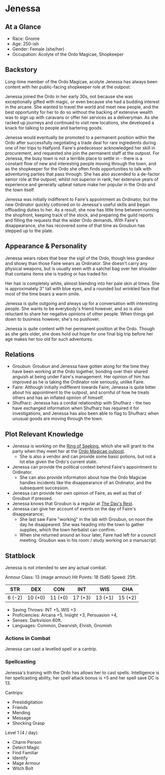 # Jenessa

## At a Glance

- Race: Gnome
- Age: 250-ish
- Gender: Female (she/her)
- Occupation: Acolyte of the Ordo Magicae, Shopkeeper

## Backstory

Long-time member of the Ordo Magicae, acolyte Jenessa has always been content with her public-facing shopkeeper role at the outpost.

Jenessa joined the Ordo in her early 30s, not because she was exceptionally gifted with magic, or even because she had a budding interest in the arcane.
She wanted to travel the world and meet new people, and the best opportunity for her to do so without the backing of extensive wealth was to sign up with caravans or offer her services as a deliveryman.
As she racked up journeys and continued to visit new locations, she developed a knack for talking to people and bartering goods.

Jenessa would eventually be promoted to a permanent position within the Ordo after successfully negotiating a trade deal for rare ingredients during one of her trips to Halfyord.
Faire's predecessor acknowledged her skill in procurement, and requested she join the permanent staff at the outpost.
For Jenessa, the busy town is not a terrible place to settle in - there is a constant flow of new and interesting people moving through the town, and as the shopkeeper for the Ordo she often finds opportunities to talk with adventuring parties that pass through.
She has also ascended to a de-factor senior role at the outpost; whilst not superior in rank, her extensive years of experience and generally upbeat nature make her popular in the Ordo and the town itself.

Jenessa was initially indifferent to Faire's appointment as Ordinator, but the new Ordinator quickly cottoned on to Jenessa's useful skills and began offloading duties to her.
As a result, she now has little time between running the shopfront, keeping track of the stock, and preparing the guild reports and filling the requests that the wider Ordo demands.
With Faire's disappearance, she has recovered some of that time as Groubun has stepped up to the plate.

## Appearance & Personality

Jenessa wears robes that bear the sigil of the Ordo, though less grandeur and showy than those Faire wears as Ordinator.
She doesn't carry any physical weapons, but is usually seen with a satchel bag over her shoulder that contains items she is trading or has traded for.

Her hair is completely white, almost blending into her pale skin at times.
She is approximately 3" tall with blue eyes, and a rounded but wrinkled face that most of the time bears a warm smile.

Jenessa is quite outgoing and always up for a conversation with interesting people.
She wants to be everybody's friend however, and so is also reluctant to share her negative opinions of other people.
When things get down to business however, she's no pushover.

Jenessa is quite content with her permanent position at the Ordo.
Though as she gets older, she does hold out hope for one final big trip before her age makes her too old for such adventures.

## Relations

- Groubun: Groubun and Jenessa have gotten along for the time they have been working at the Ordo together, bonding over their shared anguish at being under Faire's management. Her opinion of him has improved as he is taking the Ordinator role seriously, unlike Faire.
- Faire: Although initially indifferent towards Faire; Jenessa is quite bitter about his appointment to the outpost, and scornful of how he treats others and has an inflated opinion of himself.
- Shufharz: Jenessa has a cordial relationship with Shufharz - the two have exchanged information when Shufharz has required it for investigations, and Jenessa has also been able to flag to Shufharz when unusual goods are moving through the town.

## Plot Relevant Knowledge

- Jenessa is working on the [Ring of Seeking](FIXME), which she will grant to the party when they meet her at the [Ordo Magicae outpost](FIXME).
  - She is also a vendor and can provide some basic potions, but not a lot else given the Ordo's current state.
- Jenessa can provide the political context behind Faire's appointment to Ordinator.
  - She can also provide information about how the Ordo Magicae handles incidents like the disappearance of an Ordinator, and the subsequent succession.
- Jenessa can provide her own opinion of Faire, as well as that of Groubun if pressed.
- Jenessa knows that Groubun is a regular at [The Day's Rest](FIXME).
- Jenessa can give her account of events on the day of Faire's disappearance;
  - She last saw Faire "working" in the lab with Groubun, on noon the day he disappeared. She was heading into the town to gather supplies, which the town herbalist can confirm.
  - When she returned around an hour later, Faire had left for a council meeting. Groubun was in his room / study working on a manuscript.

## Statblock

Jenessa is not intended to see any actual combat.

Armour Class: 13 (mage armour)
Hit Points: 18 (5d6)
Speed: 25ft.

|   STR   |   DEX   |   CON   |   INT   |   WIS   |   CHA   |
|:-------:|:-------:|:-------:|:-------:|:-------:|:-------:|
|  6 (-2) | 10 (+0) | 11 (+0) | 17 (+3) | 13 (+1) | 15 (+2) |

- Saving Throws: INT +5, WIS +3
- Proficiencies: Arcana +5, Insight +3, Persuasion +4,
- Senses: Darkvision 60ft.
- Languages: Common, Dwarvish, Elvish, Gnomish

### Actions in Combat

Jenessa can cast a levelled spell or a cantrip.

### Spellcasting

Jenessa's training with the Ordo has allows her to cast spells.
Intelligence is her spellcasting ability, her spell attack bonus is +5 and her spell save DC is 13.

Cantrips:

- Prestidigitation
- Friends
- Mending
- Message
- Shocking Grasp

Level 1 (4 / day):

- Charm Person
- Detect Magic
- Find Familiar
- Identify
- Mage Armour
- Witch Bolt
